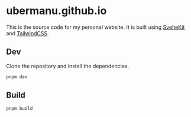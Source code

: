 # ubermanu.github.io

This is the source code for my personal website. It is built using [SvelteKit](https://kit.svelte.dev/) and [TailwindCSS](https://tailwindcss.com/).

## Dev

Clone the repository and install the dependencies.

```bash
pnpm dev
```

## Build

```bash
pnpm build
```
